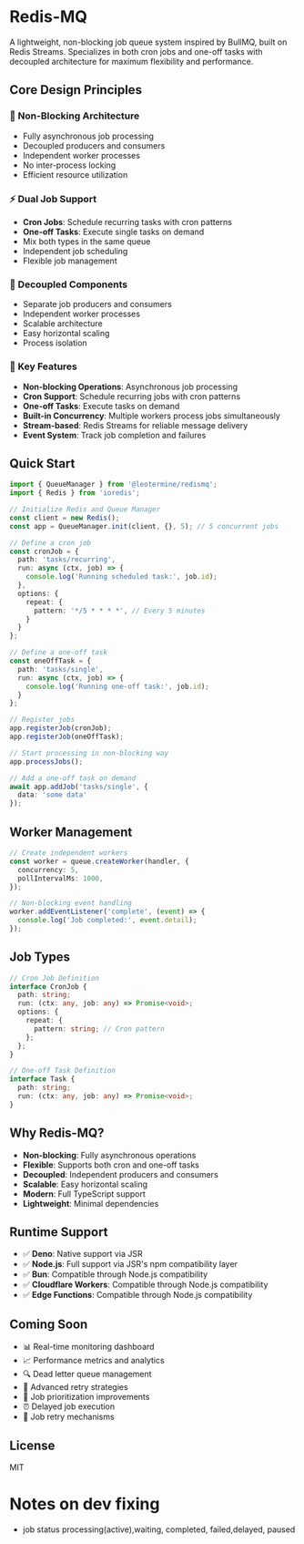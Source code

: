 # Redis-MQ

A lightweight, non-blocking job queue system inspired by BullMQ, built on Redis Streams. Specializes in both cron jobs and one-off tasks with decoupled architecture for maximum flexibility and performance.

## Core Design Principles

### 🎯 Non-Blocking Architecture
- Fully asynchronous job processing
- Decoupled producers and consumers
- Independent worker processes
- No inter-process locking
- Efficient resource utilization

### ⚡ Dual Job Support
- **Cron Jobs**: Schedule recurring tasks with cron patterns
- **One-off Tasks**: Execute single tasks on demand
- Mix both types in the same queue
- Independent job scheduling
- Flexible job management

### 🔄 Decoupled Components
- Separate job producers and consumers
- Independent worker processes
- Scalable architecture
- Easy horizontal scaling
- Process isolation

### 🚀 Key Features
- **Non-blocking Operations**: Asynchronous job processing
- **Cron Support**: Schedule recurring jobs with cron patterns
- **One-off Tasks**: Execute tasks on demand
- **Built-in Concurrency**: Multiple workers process jobs simultaneously
- **Stream-based**: Redis Streams for reliable message delivery
- **Event System**: Track job completion and failures

## Quick Start

```typescript
import { QueueManager } from '@leotermine/redismq';
import { Redis } from 'ioredis';

// Initialize Redis and Queue Manager
const client = new Redis();
const app = QueueManager.init(client, {}, 5); // 5 concurrent jobs

// Define a cron job
const cronJob = {
  path: 'tasks/recurring',
  run: async (ctx, job) => {
    console.log('Running scheduled task:', job.id);
  },
  options: {
    repeat: {
      pattern: '*/5 * * * *', // Every 5 minutes
    }
  }
};

// Define a one-off task
const oneOffTask = {
  path: 'tasks/single',
  run: async (ctx, job) => {
    console.log('Running one-off task:', job.id);
  }
};

// Register jobs
app.registerJob(cronJob);
app.registerJob(oneOffTask);

// Start processing in non-blocking way
app.processJobs();

// Add a one-off task on demand
await app.addJob('tasks/single', { 
  data: 'some data'
});
```

## Worker Management

```typescript
// Create independent workers
const worker = queue.createWorker(handler, {
  concurrency: 5,
  pollIntervalMs: 1000,
});

// Non-blocking event handling
worker.addEventListener('complete', (event) => {
  console.log('Job completed:', event.detail);
});
```

## Job Types

```typescript
// Cron Job Definition
interface CronJob {
  path: string;
  run: (ctx: any, job: any) => Promise<void>;
  options: {
    repeat: {
      pattern: string; // Cron pattern
    };
  };
}

// One-off Task Definition
interface Task {
  path: string;
  run: (ctx: any, job: any) => Promise<void>;
}
```

## Why Redis-MQ?

- **Non-blocking**: Fully asynchronous operations
- **Flexible**: Supports both cron and one-off tasks
- **Decoupled**: Independent producers and consumers
- **Scalable**: Easy horizontal scaling
- **Modern**: Full TypeScript support
- **Lightweight**: Minimal dependencies

## Runtime Support

- ✅ **Deno**: Native support via JSR
- ✅ **Node.js**: Full support via JSR's npm compatibility layer
- ✅ **Bun**: Compatible through Node.js compatibility
- ✅ **Cloudflare Workers**: Compatible through Node.js compatibility
- ✅ **Edge Functions**: Compatible through Node.js compatibility

## Coming Soon
- 📊 Real-time monitoring dashboard
- 📈 Performance metrics and analytics
- 🔍 Dead letter queue management
- 🔄 Advanced retry strategies
- 🎯 Job prioritization improvements
- ⏰ Delayed job execution
- 🔁 Job retry mechanisms

## License

MIT




# Notes on dev fixing
- job status
processing(active),waiting, completed, failed,delayed, paused

